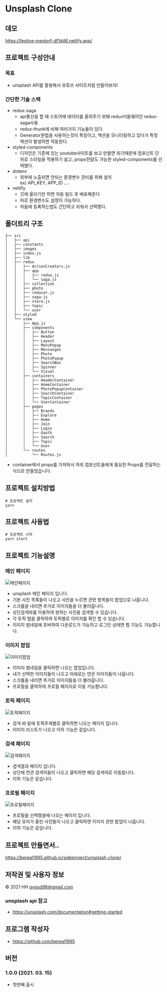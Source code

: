 # Unsplash Clone

## 데모
https://festive-mestorf-df1d46.netlify.app/

## 프로젝트 구성안내
### 목표
- unsplash API를 활용해서 유튜브 사이트처럼 만들어보자!
### 간단한 기술 스택
- redux-saga
    - api통신을 할 때 스토어에 데이터를 올려주기 위해 redux미들웨어인 redux-saga사용
    - redux-thunk에 비해 여러가지 기능들이 있다.
    - Generator문법을 사용하는것이 특징이고, 액션을 모니터링하고 있다가 특정 액션이 발생하면 작동한다.
- styled-components
    - 디자인은 기존에 있는 youtube사이트를 보고 만들면 되기때문에 컴포넌트 단위로 스타일을 적용하기 쉽고, props전달도 가능한 styled-components를 선택했다.
- dotenv
  - 외부에 노출되면 안되는 환경변수 관리를 위해 설치  
    ex) API_KEY, APP_ID ....
- netlify
    - 깃에 올리기만 하면 자동 빌드 후 배포해준다
    - 따로 환경변수도 설정이 가능하다.
    - 처음에 등록하는법도 간단하고 쉬워서 선택했다.
    

## 폴더트리 구조
```text
├── src
│   ├── api
│   ├── constants
│   ├── images
│   ├── index.js
│   ├── lib
│   ├── redux
│   │   ├── ActionCreators.js
│   │   ├── app
│   │   │   ├── redux.js
│   │   │   └── saga.js
│   │   ├── collection
│   │   ├── photo
│   │   ├── reducer.js
│   │   ├── saga.js
│   │   ├── store.js
│   │   ├── topic
│   │   └── user
│   ├── styled
│   └── view
│       ├── App.js
│       ├── components
│       │   ├── Button
│       │   ├── Header
│       │   ├── Layout
│       │   ├── MenuPopup
│       │   ├── Messasges
│       │   ├── Photo
│       │   ├── PhotoPopup
│       │   ├── SearchBox
│       │   ├── Spinner
│       │   └── Visual
│       ├── containers
│       │   ├── HeaderContainer
│       │   ├── HomeContainer
│       │   ├── PhotoPopupContainer
│       │   ├── SearchContainer
│       │   ├── TopicContainer
│       │   └── UserContainer
│       ├── pages
│       │   ├── Brands
│       │   ├── Explore
│       │   ├── Home
│       │   ├── Join
│       │   ├── Login
│       │   ├── Oauth
│       │   ├── Search
│       │   ├── Topic
│       │   └── User
│       └── routes
│           └── Routes.js

```
- container에서 props를 가져와서 하위 컴포넌트들에게 필요한 Props를 전달하는 식으로 만들었습니다.

## 프로젝트 설치방법
```shell
# 프로젝트 설치
yarn
```

## 프로젝트 사용법
```shell
# 프로젝트 시작
yarn start
```

## 프로젝트 기능설명
### 메인 페이지
![메인페이지](./readme_images/unsplash_main.png)
- unsplash 메인 페이지 입니다.
- 기본 사진 목록들이 나오고 사진을 누르면 관련 항목들이 팝업으로 나옵니다.
- 스크롤을 내리면 추가로 이미지들을 더 불러옵니다.
- 상단검색바를 이용하여 원하는 사진을 검색할 수 있습니다.
- 각 토픽 탭을 클릭하여 토픽별로 이미지를 확인 할 수 있습니다.
- 이미지 썸네일에 호버하여 다운로드가 가능하고 로그인 상태면 찜 기능도 가능합니다.
### 이미지 팝업
![이미지팝업](./readme_images/unsplash_pop.png)
- 이미지 썸네일을 클릭하면 나오는 팝업입니다.
- 내가 선택한 이미지들이 나오고 아래로는 연관 이미지들이 나옵니다.
- 스크롤을 내리면 추가로 이미지들을 더 불러옵니다.
- 프로필을 클릭하여 프로필 페이지로 이동 가능합니다.
### 토픽 페이지
![토픽페이지](./readme_images/unsplash_category.png)
- 검색 바 밑에 토픽주제별로 클릭하면 나오는 페이지 입니다.
- 이미지 리스트가 나오고 이하 기능은 같습니다.
### 검색 페이지
![검색페이지](./readme_images/unsplash_search.png)
- 검색결과 페이지 입니다.
- 상단에 연관 검색어들이 나오고 클릭하면 해당 검색어로 이동됩니다.
- 이하 기능은 같습니다.
### 프로필 페이지
![프로필페이지](./readme_images/unsplash_profile.png)
- 프로필을 선택했을때 나오는 페이지 입니다.
- 해당 유저가 올린 사진들이 나오고 클릭하면 이미지 관련 팝업이 나옵니다.
- 이하 기능은 같습니다.

## 프로젝트 만들면서..
https://bereal1995.github.io/sideproject/unsplash-clone/

## 저작권 및 사용자 정보
© 2021 HH gygud98@gmail.com
### unsplash api 참고
- https://unsplash.com/documentation#getting-started

## 프로그램 작성자
- https://github.com/bereal1995

## 버전
### 1.0.0 (2021. 03. 15)
- 첫번째 출시